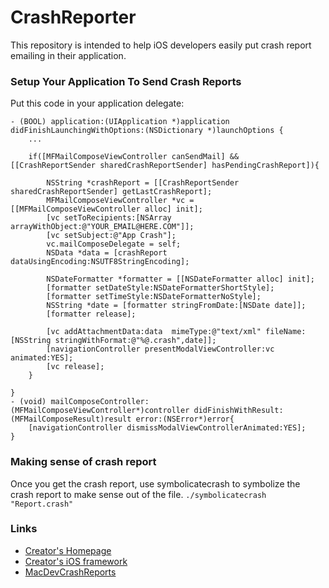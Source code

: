 CrashReporter
=============
This repository is intended to help iOS developers easily put crash report emailing in their application.

### Setup Your Application To Send Crash Reports

Put this code in your application delegate: 



	- (BOOL) application:(UIApplication *)application didFinishLaunchingWithOptions:(NSDictionary *)launchOptions {
		...
	
		if([MFMailComposeViewController canSendMail] && [[CrashReportSender sharedCrashReportSender] hasPendingCrashReport]){

			NSString *crashReport = [[CrashReportSender sharedCrashReportSender] getLastCrashReport];
			MFMailComposeViewController *vc = [[MFMailComposeViewController alloc] init];
			[vc setToRecipients:[NSArray arrayWithObject:@"YOUR_EMAIL@HERE.COM"]];
			[vc setSubject:@"App Crash"];
			vc.mailComposeDelegate = self;
			NSData *data = [crashReport dataUsingEncoding:NSUTF8StringEncoding];

			NSDateFormatter *formatter = [[NSDateFormatter alloc] init];
			[formatter setDateStyle:NSDateFormatterShortStyle];
			[formatter setTimeStyle:NSDateFormatterNoStyle];
			NSString *date = [formatter stringFromDate:[NSDate date]];
			[formatter release];

			[vc addAttachmentData:data  mimeType:@"text/xml" fileName:[NSString stringWithFormat:@"%@.crash",date]];
			[navigationController presentModalViewController:vc animated:YES];
			[vc release];
		}
	
	}
	- (void) mailComposeController:(MFMailComposeViewController*)controller didFinishWithResult:(MFMailComposeResult)result error:(NSError*)error{
		[navigationController dismissModalViewControllerAnimated:YES];
    }


### Making sense of crash report

Once you get the crash report, use symbolicatecrash to symbolize the crash report to make sense out of the file. 
`./symbolicatecrash "Report.crash"`

### Links

* [Creator's Homepage](http://devinsheaven.com)
* [Creator's iOS framework](https://github.com/devinross/tapkulibrary)
* [MacDevCrashReports](http://macdevcrashreports.com/)